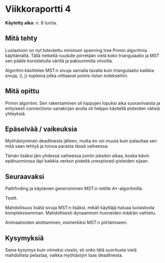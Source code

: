 # Viikkoraportti 4

**Käytetty aika:** n. 8 tuntia.

## Mitä tehty
Luolastoon on nyt toteutettu minimum spanning tree Primin algoritmia käyttämällä. Tällä hetkellä ruudulle piirretään vielä koko triangulaatio ja MST sen päälle korostetulla värillä ja paksummilla viivoilla.

Algoritmi käsittelee MST:n sivuja samalla tavalla kuin triangulaatio kaikkia sivuja, (i, j)-tupleina jotka viittaavat points-listan indekseihin.

## Mitä opittu
Primin algoritmi. Sen rakentaminen oli loppujen lopuksi aika suoraviivaista ja erityisesti connections-sanakirjan avulla oli helppo käsitellä pisteiden välisiä yhteyksiä.

## Epäselvää / vaikeuksia
Myöhästyminen deadlinesta jälleen, mutta en voi muuta kuin palauttaa sen mitä saan tehtyä ja toivoa parasta tässä vaiheessa.

Tämän lisäksi jäin yhdessä vaiheessa jumiin joksikin aikaa, koska kävin epähuomiossa läpi kaikkia verkon pisteitä unexplored-pisteiden sijaan.

## Seuraavaksi
Pathfinding ja käytävien generoiminen MST:n reitille A*-algoritmilla.

Testit.

Mahdollisuus lisätä sivuja MST:n lisäksi, mikäli käyttäjä haluaa luolastosta kompleksisemman. Mahdollisesti dynaaminen huoneiden määrän vaihtelu.

Animaatioiden aloittaminen, esimerkiksi MST:n piirtämiseen.

## Kysymyksiä
Sama kysymys kuin viimeksi vissiin, eli onko tätä suoritusta vielä mahdollista pelastaa, vaikka myöhästyin taas deadlinesta.
